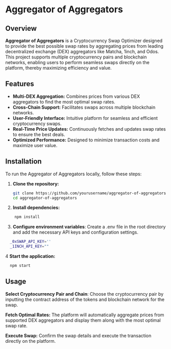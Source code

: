 # Aggregator of Aggregators

## Overview
**Aggregator of Aggregators** is a Cryptocurrency Swap Optimizer designed to provide the best possible swap rates by aggregating prices from leading decentralized exchange (DEX) aggregators like Matcha, 1inch, and Odos. This project supports multiple cryptocurrency pairs and blockchain networks, enabling users to perform seamless swaps directly on the platform, thereby maximizing efficiency and value.

## Features
- **Multi-DEX Aggregation:** Combines prices from various DEX aggregators to find the most optimal swap rates.
- **Cross-Chain Support:** Facilitates swaps across multiple blockchain networks.
- **User-Friendly Interface:** Intuitive platform for seamless and efficient cryptocurrency swaps.
- **Real-Time Price Updates:** Continuously fetches and updates swap rates to ensure the best deals.
- **Optimized Performance:** Designed to minimize transaction costs and maximize user value.

## Installation
To run the Aggregator of Aggregators locally, follow these steps:

1. **Clone the repository:**
   ```bash
   git clone https://github.com/yourusername/aggregator-of-aggregators.git
   cd aggregator-of-aggregators
2. **Install dependencies:**
```bash
    npm install
```
3. **Configure environment variables**:
Create a .env file in the root directory and add the necessary API keys and configuration settings.
```bash
  _0xSWAP_API_KEY=''
  _1INCH_API_KEY=""
```
4 **Start the application:**
```bash
  npm start
```
## Usage
**Select Cryptocurrency Pair and Chain**:
Choose the cryptocurrency pair by inputting the contract address of the tokens and blockchain network for the swap.

**Fetch Optimal Rates:**
The platform will automatically aggregate prices from supported DEX aggregators and display them along with the most optimal swap rate.

**Execute Swap:**
Confirm the swap details and execute the transaction directly on the platform.
